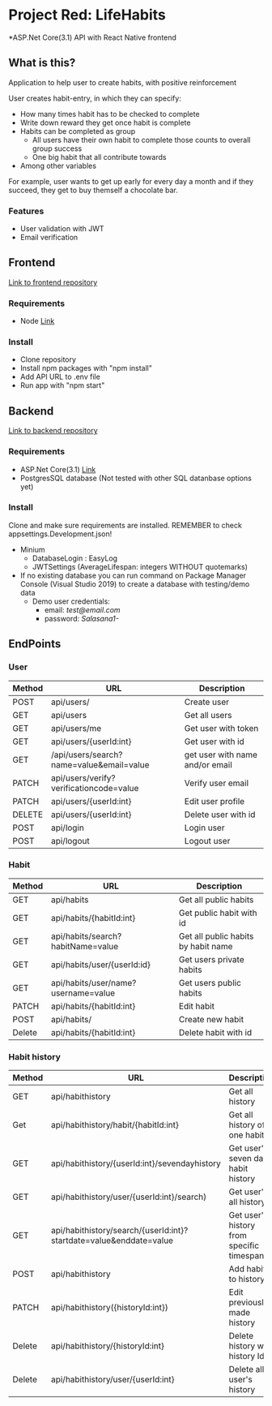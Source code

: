 # Project Red: LifeHabits

\*ASP.Net Core(3.1) API with React Native frontend

## What is this?

Application to help user to create habits, with positive reinforcement

User creates habit-entry, in which they can specify:

- How many times habit has to be checked to complete
- Write down reward they get once habit is complete
- Habits can be completed as group
  - All users have their own habit to complete those counts to overall group success
  - One big habit that all contribute towards
- Among other variables

For example, user wants to get up early for every day a month and if they succeed, they get to buy themself a chocolate bar.

### Features

- User validation with JWT
- Email verification

## Frontend

[Link to frontend repository](https://github.com/emiliacs/HabitTrackerFrontend)

### Requirements

- Node [Link](https://nodejs.org/en/)

### Install

- Clone repository
- Install npm packages with "npm install"
- Add API URL to .env file
- Run app with "npm start"

## Backend

[Link to backend repository](https://github.com/emiliacs/HabitTrackerBackend)

### Requirements

- ASP.Net Core(3.1) [Link](https://dotnet.microsoft.com/download/dotnet/3.1)
- PostgresSQL database (Not tested with other SQL datanbase options yet)

### Install

Clone and make sure requirements are installed.
REMEMBER to check appsettings.Development.json!
  - Minium
    - DatabaseLogin : EasyLog
    - JWTSettings (AverageLifespan: integers WITHOUT quotemarks)
- If no existing database you can run command on Package Manager Console (Visual Studio 2019) to create a database with testing/demo data
  - Demo user credentials:
    - email: _test@email.com_
    - password: _Salasana1-_

## EndPoints

### User

| Method | URL                                      | Description                     |
| ------ | ---------------------------------------- | ------------------------------- |
| POST   | api/users/                               | Create user                     |
| GET    | api/users                                | Get all users                   |
| GET    | api/users/me                             | Get user with token             |
| GET    | api/users/{userId:int}                   | Get user with id                |
| GET    | /api/users/search?name=value&email=value | get user with name and/or email |
| PATCH  | api/users/verify?verificationcode=value  | Verify user email               |
| PATCH  | api/users/{userId:int}                   | Edit user profile               |
| DELETE | api/users/{userId:int}                   | Delete user with id             |
| POST   | api/login                                | Login user                      |
| POST   | api/logout                               | Logout user                     |

### Habit

| Method | URL                                | Description                         |
| ------ | -----------------------------------|------------------------------------ |
| GET    | api/habits                         | Get all public habits               |
| GET    | api/habits/{habitId:int}           | Get public habit with id            |
| GET    | api/habits/search?habitName=value  | Get all public habits by habit name |
| GET    | api/habits/user/{userId:id}        | Get users private habits            |
| GET    | api/habits/user/name?username=value| Get users public habits             |
| PATCH  | api/habits/{habitId:int}           | Edit habit                          |
| POST   | api/habits/                        | Create new habit                    |
| Delete | api/habits/{habitId:int}           | Delete habit with id                |

### Habit history

| Method | URL                                | Description                         |
| ------ | -----------------------------------|------------------------------------ |
| GET    | api/habithistory                                                     | Get all history                         |
| Get    |  api/habithistory/habit/{habitId:int}                                | Get all history of one habit            |
| GET    | api/habithistory/{userId:int}/sevendayhistory                        | Get user's seven day habit history      |
| GET    |  api/habithistory/user/{userId:int}/search)                          | Get user's all history                  |
| GET    |  api/habithistory/search/{userId:int}?startdate=value&enddate=value  |Get user's history from specific timespan|
| POST   |  api/habithistory                                                    | Add habit to history                    |
| PATCH  |  api/habithistory({historyId:int})                                   | Edit previously made history            |
| Delete |  api/habithistory/{historyId:int}                                    | Delete history with history Id          |
| Delete |  api/habithistory/user/{userId:int}                                  | Delete all user's history               |


